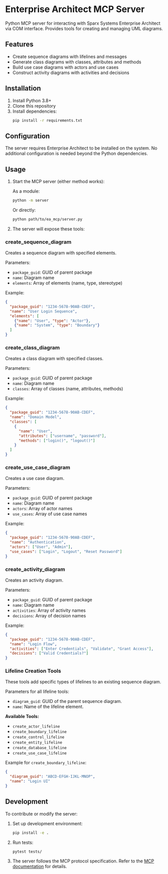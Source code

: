 # Enterprise Architect MCP Server

Python MCP server for interacting with Sparx Systems Enterprise Architect via COM interface. Provides tools for creating and managing UML diagrams.

## Features

- Create sequence diagrams with lifelines and messages
- Generate class diagrams with classes, attributes and methods
- Build use case diagrams with actors and use cases
- Construct activity diagrams with activities and decisions

## Installation

1. Install Python 3.8+
2. Clone this repository
3. Install dependencies:
   ```bash
   pip install -r requirements.txt
   ```

## Configuration

The server requires Enterprise Architect to be installed on the system. No additional configuration is needed beyond the Python dependencies.

## Usage

1. Start the MCP server (either method works):

   As a module:
   ```bash
   python -m server
   ```

   Or directly:
   ```bash
   python path/to/ea_mcp/server.py
   ```

2. The server will expose these tools:

### create_sequence_diagram
Creates a sequence diagram with specified elements.

Parameters:
- `package_guid`: GUID of parent package
- `name`: Diagram name
- `elements`: Array of elements (name, type, stereotype)

Example:
```json
{
  "package_guid": "1234-5678-90AB-CDEF",
  "name": "User Login Sequence",
  "elements": [
    {"name": "User", "type": "Actor"},
    {"name": "System", "type": "Boundary"}
  ]
}
```

### create_class_diagram
Creates a class diagram with specified classes.

Parameters:
- `package_guid`: GUID of parent package
- `name`: Diagram name
- `classes`: Array of classes (name, attributes, methods)

Example:
```json
{
  "package_guid": "1234-5678-90AB-CDEF",
  "name": "Domain Model",
  "classes": [
    {
      "name": "User",
      "attributes": ["username", "password"],
      "methods": ["login()", "logout()"]
    }
  ]
}
```

### create_use_case_diagram
Creates a use case diagram.

Parameters:
- `package_guid`: GUID of parent package
- `name`: Diagram name
- `actors`: Array of actor names
- `use_cases`: Array of use case names

Example:
```json
{
  "package_guid": "1234-5678-90AB-CDEF",
  "name": "Authentication",
  "actors": ["User", "Admin"],
  "use_cases": ["Login", "Logout", "Reset Password"]
}
```

### create_activity_diagram
Creates an activity diagram.

Parameters:
- `package_guid`: GUID of parent package
- `name`: Diagram name
- `activities`: Array of activity names
- `decisions`: Array of decision names

Example:
```json
{
  "package_guid": "1234-5678-90AB-CDEF",
  "name": "Login Flow",
  "activities": ["Enter Credentials", "Validate", "Grant Access"],
  "decisions": ["Valid Credentials?"]
}
```

### Lifeline Creation Tools
These tools add specific types of lifelines to an existing sequence diagram.

Parameters for all lifeline tools:
- `diagram_guid`: GUID of the parent sequence diagram.
- `name`: Name of the lifeline element.

**Available Tools:**
- `create_actor_lifeline`
- `create_boundary_lifeline`
- `create_control_lifeline`
- `create_entity_lifeline`
- `create_database_lifeline`
- `create_use_case_lifeline`

Example for `create_boundary_lifeline`:
```json
{
  "diagram_guid": "ABCD-EFGH-IJKL-MNOP",
  "name": "Login UI"
}
```

## Development

To contribute or modify the server:

1. Set up development environment:
   ```bash
   pip install -e .
   ```

2. Run tests:
   ```bash
   pytest tests/
   ```

3. The server follows the MCP protocol specification. Refer to the [MCP documentation](https://github.com/modelcontextprotocol/python-sdk) for details.
